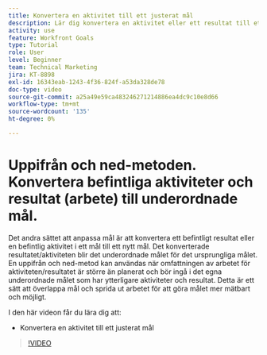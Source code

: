 ```yaml
---
title: Konvertera en aktivitet till ett justerat mål
description: Lär dig konvertera en aktivitet eller ett resultat till ett justerat mål i [!DNL]   Mål].
activity: use
feature: Workfront Goals
type: Tutorial
role: User
level: Beginner
team: Technical Marketing
jira: KT-8898
exl-id: 16343eab-1243-4f36-824f-a53da328de78
doc-type: video
source-git-commit: a25a49e59ca483246271214886ea4dc9c10e8d66
workflow-type: tm+mt
source-wordcount: '135'
ht-degree: 0%

---
```


# Uppifrån och ned-metoden. Konvertera befintliga aktiviteter och resultat (arbete) till underordnade mål.

Det andra sättet att anpassa mål är att konvertera ett befintligt resultat eller en befintlig aktivitet i ett mål till ett nytt mål. Det konverterade resultatet/aktiviteten blir det underordnade målet för det ursprungliga målet. En uppifrån och ned-metod kan användas när omfattningen av arbetet för aktiviteten/resultatet är större än planerat och bör ingå i det egna underordnade målet som har ytterligare aktiviteter och resultat. Detta är ett sätt att överlappa mål och sprida ut arbetet för att göra målet mer mätbart och möjligt.

I den här videon får du lära dig att:

* Konvertera en aktivitet till ett justerat mål

>[!VIDEO](https://video.tv.adobe.com/v/335192/?quality=12&learn=on)

